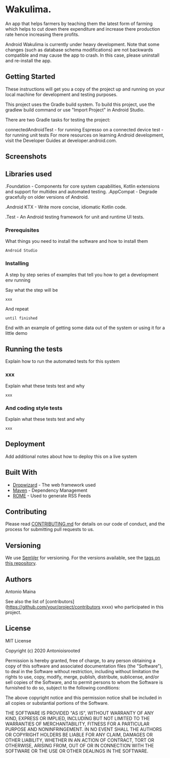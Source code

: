# Wakulima.

An app that helps farmers by teaching them the latest form of farming which helps to cut down there expenditure and increase there production rate hence increasing there profits.

Android Wakulima is currently under heavy development. Note that some changes (such as database schema modifications) are not backwards compatible and may cause the app to crash. In this case, please uninstall and re-install the app.

## Getting Started

These instructions will get you a copy of the project up and running on your local machine for development and testing purposes.

This project uses the Gradle build system. To build this project, use the gradlew build command or use "Import Project" in Android Studio.

There are two Gradle tasks for testing the project:

connectedAndroidTest - for running Espresso on a connected device
test - for running unit tests
For more resources on learning Android development, visit the Developer Guides at developer.android.com.

## Screenshots



## Libraries used
.Foundation - Components for core system capabilities, Kotlin extensions and support for multidex and automated testing.
  .AppCompat - Degrade gracefully on older versions of Android.
  
  .Android KTX - Write more concise, idiomatic Kotlin code.
  
  .Test - An Android testing framework for unit and runtime UI tests.
  

### Prerequisites

What things you need to install the software and how to install them

```
Android Studio
```

### Installing

A step by step series of examples that tell you how to get a development env running

Say what the step will be

```
xxx
```

And repeat

```
until finished
```

End with an example of getting some data out of the system or using it for a little demo

## Running the tests

Explain how to run the automated tests for this system

### xxx

Explain what these tests test and why

```
xxx
```

### And coding style tests

Explain what these tests test and why

```
xxx
```

## Deployment

Add additional notes about how to deploy this on a live system

## Built With

* [Dropwizard](http://www.dropwizard.io/1.0.2/docs/) - The web framework used
* [Maven](https://maven.apache.org/) - Dependency Management
* [ROME](https://rometools.github.io/rome/) - Used to generate RSS Feeds

## Contributing

Please read [CONTRIBUTING.md](https://gist.github.com/xxx) for details on our code of conduct, and the process for submitting pull requests to us.

## Versioning

We use [SemVer](http://semver.org/xxx) for versioning. For the versions available, see the [tags on this repository](https://github.com/your/project/tags). 

## Authors

Antonio Maina

See also the list of [contributors](https://github.com/your/project/contributors xxxx) who participated in this project.

## License

  MIT License

  Copyright (c) 2020 Antonioisrooted

  Permission is hereby granted, free of charge, to any person obtaining a copy
  of this software and associated documentation files (the "Software"), to deal
  in the Software without restriction, including without limitation the rights
  to use, copy, modify, merge, publish, distribute, sublicense, and/or sell
  copies of the Software, and to permit persons to whom the Software is
  furnished to do so, subject to the following conditions:

  The above copyright notice and this permission notice shall be included in all
  copies or substantial portions of the Software.

  THE SOFTWARE IS PROVIDED "AS IS", WITHOUT WARRANTY OF ANY KIND, EXPRESS OR
  IMPLIED, INCLUDING BUT NOT LIMITED TO THE WARRANTIES OF MERCHANTABILITY,
  FITNESS FOR A PARTICULAR PURPOSE AND NONINFRINGEMENT. IN NO EVENT SHALL THE
  AUTHORS OR COPYRIGHT HOLDERS BE LIABLE FOR ANY CLAIM, DAMAGES OR OTHER
  LIABILITY, WHETHER IN AN ACTION OF CONTRACT, TORT OR OTHERWISE, ARISING FROM,
  OUT OF OR IN CONNECTION WITH THE SOFTWARE OR THE USE OR OTHER DEALINGS IN THE
  SOFTWARE.

